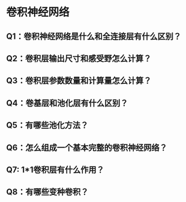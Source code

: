 
# 卷积神经网络

## Q1：卷积神经网络是什么和全连接层有什么区别？

## Q2：卷积层输出尺寸和感受野怎么计算？

## Q3：卷积层参数数量和计算量怎么计算？

## Q4：卷基层和池化层有什么区别？

## Q5：有哪些池化方法？

## Q6：怎么组成一个基本完整的卷积神经网络？

## Q7: 1*1卷积层有什么作用？

## Q8：有哪些变种卷积？

